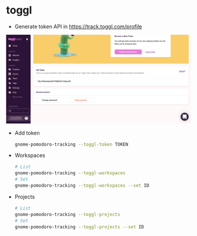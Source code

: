 # toggl

* Generate token API in https://track.toggl.com/profile

![](img/toggl-token.png)

* Add token

  ```bash
  gnome-pomodoro-tracking --toggl-token TOKEN
  ```

* Workspaces

  ```bash
  # List
  gnome-pomodoro-tracking --toggl-workspaces
  # Set 
  gnome-pomodoro-tracking --toggl-workspaces --set ID
  ```

* Projects

  ```bash
  # List 
  gnome-pomodoro-tracking --toggl-projects
  # Set 
  gnome-pomodoro-tracking --toggl-projects --set ID
  ```
